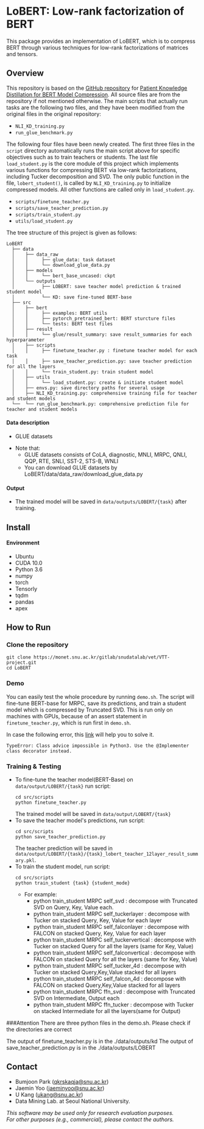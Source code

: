 # LoBERT: Low-rank factorization of BERT

This package provides an implementation of LoBERT, which is to compress BERT
through various techniques for low-rank factorizations of matrices and tensors.

## Overview

This repository is based on the [GitHub repository](https://github.com/intersun/PKD-for-BERT-Model-Compression)
for [Patient Knowledge Distillation for BERT Model Compression](https://arxiv.org/abs/1908.09355).
All source files are from the repository if not mentioned otherwise.
The main scripts that actually run tasks are the following two files, and they 
have been modified from the original files in the original repository:
- `NLI_KD_training.py`
- `run_glue_benchmark.py` 

The following four files have been newly created.
The first three files in the `script` directory automatically runs the main
script above for specific objectives such as to train teachers or students.
The last file `load_student.py` is the core module of this project which implements various
functions for compressing BERT via low-rank factorizations, including Tucker
decomposition and SVD.
The only public function in the file, `lobert_student()`,  is called by
`NLI_KD_training.py` to initialize compressed models.
All other functions are called only in `load_student.py`.      
- `scripts/finetune_teacher.py`
- `scripts/save_teacher_prediction.py`
- `scripts/train_student.py`
- `utils/load_student.py`

The tree structure of this project is given as follows:

``` Unicode
LoBERT
  ├── data
  │    ├── data_raw
  │    │     ├── glue_data: task dataset
  │    │     └── download_glue_data.py
  │    ├── models
  │    │     └── bert_base_uncased: ckpt
  │    └── outputs
  │          ├── LOBERT: save teacher model prediction & trained student model 
  │          └── KD: save fine-tuned BERT-base
  ├── src
  │    ├── bert
  │    │     ├── examples: BERT utils 
  │    │     ├── pytorch_pretrained_bert: BERT sturcture files
  │    │     └── tests: BERT test files
  │    ├── result
  │    │     └── glue/result_summary: save result_summaries for each hyperparameter
  │    ├── scripts
  │    │     ├── finetune_teacher.py : finetune teacher model for each task
  │    │     ├── save_teacher_prediction.py: save teacher prediction for all the layers 
  │    │     └── train_student.py: train student model 
  │    ├── utils
  │    │     └── load_student.py: create & initiate student model
  │    ├── envs.py: save directory paths for several usage
  │    ├── NLI_KD_training.py: comprehensive training file for teacher and student models
  └──  └── run_glue_benchmark.py: comprehensive prediction file for teacher and student models
```

#### Data description
- GLUE datasets

* Note that: 
    * GLUE datasets consists of CoLA, diagnostic, MNLI, MRPC, QNLI, QQP, RTE, SNLI, SST-2, STS-B, WNLI
    * You can download GLUE datasets by LoBERT/data/data_raw/download_glue_data.py
   
#### Output
* The trained model will be saved in `data/outputs/LOBERT/{task}` after training.

## Install

#### Environment 
* Ubuntu
* CUDA 10.0
* Python 3.6
* numpy
* torch
* Tensorly
* tqdm
* pandas
* apex

## How to Run

### Clone the repository

```
git clone https://monet.snu.ac.kr/gitlab/snudatalab/vet/VTT-project.git
cd LoBERT
```

### Demo

You can easily test the whole procedure by running `demo.sh`.
The script will fine-tune BERT-base for MRPC, save its predictions, and train a
student model which is compressed by Truncated SVD.
This is run only on machines with GPUs, because of an assert statement in
`finetune_teacher.py`, which is run first in `demo.sh`. 

In case the following error, this [link](https://github.com/NVIDIA/apex/issues/116) will help you to solve it.
```
TypeError: Class advice impossible in Python3. Use the @Implementer class decorator instead.
```

### Training & Testing

* To fine-tune the teacher model(BERT-Base) on `data/output/LOBERT/{task}` run script:
    ```    
    cd src/scripts
    python finetune_teacher.py
    ```
    The trained model will be saved in `data/output/LOBERT/{task}`
* To save the teacher model's predictions, run script:
    ```
    cd src/scripts
    python save_teacher_prediction.py
    ```
    The teacher prediction will be saved in `data/output/LOBERT/{task}/{task}_lobert_teacher_12layer_result_summary.pkl`.
* To train the student model, run script:
    ```
    cd src/scripts
    python train_student {task} {student_mode}
    ```
    * For example:
        * python train_student MRPC self_svd : decompose with Truncated SVD on Query, Key, Value each.
        * python train_student MRPC self_tuckerlayer : decompose with Tucker on stacked Query, Key, Value for each layer
        * python train_student MRPC self_falconlayer : decompose with FALCON on stacked Query, Key, Value for each layer
        * python train_student MRPC self_tuckervertical : decompose with Tucker on stacked Query for all the layers (same for Key, Value)
        * python train_student MRPC self_falconvertical : decompose with FALCON on stacked Query for all the layers (same for Key, Value)
        * python train_student MRPC self_tucker_4d : decompose with Tucker on stacked Query,Key,Value stacked for all layers
        * python train_student MRPC self_falcon_4d : decompose with FALCON on stacked Query,Key,Value stacked for all layers
        * python train_student MRPC ffn_svd : decompose with Truncated SVD on Intermediate, Output each
        * python train_student MRPC ffn_tucker : decompose with Tucker on stacked Intermediate for all the layers(same for Output) 


###Attention
There are three python files in the demo.sh.
Please check if the directories are correct

The output of finetune_teacher.py is in the ./data/outputs/kd
The output of save_teacher_prediction.py is in the ./data/outputs/LOBERT


## Contact

- Bumjoon Park (qkrskaqja@snu.ac.kr)
- Jaemin Yoo (jaeminyoo@snu.ac.kr)
- U Kang (ukang@snu.ac.kr)
- Data Mining Lab. at Seoul National University.

*This software may be used only for research evaluation purposes.*  
*For other purposes (e.g., commercial), please contact the authors.*
